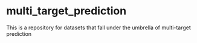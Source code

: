 # multi_target_prediction
This is a repository for datasets that fall under the umbrella of multi-target prediction
